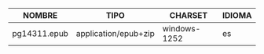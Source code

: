 | NOMBRE | TIPO | CHARSET | IDIOMA |
|--------|--------|---------|---------|
 | pg14311.epub | application/epub+zip | windows-1252 | es | 
